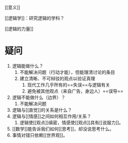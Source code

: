 [[意义]] 

[[逻辑学]]：研究逻辑的学科？

[[逻辑的力量]] 

# 疑问
1. 逻辑能做什么？
	1. 不能解决问题（行动才能），但能理清讨论的条目
	2. 建立清晰、不可辩驳的观点以验证真理
		1. 现代工作几乎所有的==失误==与逻辑有关
		2. 避免被其他观点（来自广告，身边人）==误导== 
2. 逻辑不能做什么（边界）？
	1. 不能解决问题
3. 逻辑与[[直觉]]的关系是什么？
4. 逻辑与[[情感]]之间如何相互作用/关系？
	1. 逻辑使[[观点]]缜密，情感使[[观点]]具有[[说服力]]。
5. [[数学]]能告诉我们如何[[思考]]，却没说思考什么。
6. 事情对错只依赖[[世界观]]。